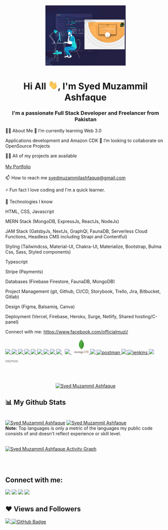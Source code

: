 
<h1 align="center"><img width="50%" height="auto" src="https://github.com/muzi-official/muzi-official/blob/master/muzDev.gif" height="100px"/></h1>

<h1 align="center">Hi All <img src="https://github.com/muzi-official/muzi-official/blob/master/MuzWave.gif" width="30px"/>, I'm Syed Muzammil Ashfaque</h1>

<h3 align="center">I'm a passionate Full Stack Developer and Freelancer from Pakistan</h3>

🙋‍♂️ About Me 🌱 I’m currently learning Web 3.0

Applications development and Amazon CDK 👯 I’m looking to collaborate on OpenSource Projects

👨‍💻 All of my projects are available
<br /><br />
<a href="https://syed-muz.web.app/">My Portfolio</a>
<br /><br />
📫 How to reach me syedmuzammilashfaque@gmail.com

⚡ Fun fact I love coding and I'm a quick learner.

🚀 Technologies I know

HTML, CSS, Javascript

MERN Stack (MongoDB, ExpressJs, ReactJs, NodeJs)

JAM Stack (GatsbyJs, NextJs, GraphQl, FaunaDB, Serverless Cloud Functions, Headless CMS including Strapi and Contentful)

Styling (Tailwindcss, Material-UI, Chakra-UI, Materialize, Bootstrap, Bulma Css, Sass, Styled components)

Typescript

Stripe (Payments)

Databases (Firebase Firestore, FaunaDB, MongoDB)

Project Management (git, Github, CI/CD, Storybook, Trello, Jira, Bitbucket, Gitlab)

Design (Figma, Balsamiq, Canva)

Deployment (Vercel, Firebase, Heroku, Surge, Netlify, Shared hosting/C-panel)

Connect with me: https://www.facebook.com/officialmuzi/

<p align="left"> 
    <a href="https://www.java.com" target="_blank"> <img src="https://img.icons8.com/color/48/000000/java-coffee-cup-logo.png"/> </a>
    <a href="https://reactjs.org/" target="_blank"> <img src="https://img.icons8.com/color/48/000000/react-native.png"/> </a>
    <a href="https://spring.io/projects/spring-boot" target="_blank"> <img src="https://img.icons8.com/color/48/000000/spring-logo.png"/> </a> 
    <a href="https://developer.mozilla.org/en-US/docs/Web/JavaScript" target="_blank"> <img src="https://img.icons8.com/color/48/000000/javascript.png"/> </a> 
    <a href="https://www.w3.org/html/" target="_blank"> <img src="https://img.icons8.com/color/48/000000/html-5.png"/> </a> 
    <a href="https://www.w3schools.com/css/" target="_blank"> <img src="https://img.icons8.com/color/48/000000/css3.png"/> </a> 
    <a href="https://getbootstrap.com" target="_blank"> <img src="https://img.icons8.com/color/48/000000/bootstrap.png"/> </a> 
    <a href="https://www.python.org" target="_blank"> <img src="https://img.icons8.com/color/48/000000/python.png"/> </a> 
    <a style="padding-right:8px;" href="https://nodejs.org" target="_blank"> <img src="https://img.icons8.com/color/48/000000/nodejs.png"/> </a> 
    <a style="padding-right:8px;" href="https://www.mysql.com/" target="_blank"> <img src="https://img.icons8.com/fluent/50/000000/mysql-logo.png"/> </a>
    <a href="https://www.mongodb.com/" target="_blank"> <img src="https://raw.githubusercontent.com/devicons/devicon/master/icons/mongodb/mongodb-original-wordmark.svg" alt="mongodb" width="48" height="48"/> </a> 
    <a href="https://firebase.google.com/" target="_blank"> <img src="https://img.icons8.com/color/48/000000/firebase.png"/> </a> 
    <a href="https://postman.com" target="_blank"> <img src="https://www.vectorlogo.zone/logos/getpostman/getpostman-icon.svg" alt="postman" width="45" height="45"/> </a>   
    <a href="https://git-scm.com/" target="_blank"> <img src="https://img.icons8.com/color/48/000000/git.png"/> </a> 
    <a href="https://www.jenkins.io" target="_blank"> <img src="https://www.vectorlogo.zone/logos/jenkins/jenkins-icon.svg" alt="jenkins" width="48" height="48"/> </a> 
    <a href="https://redux.js.org" target="_blank"> <img src="https://img.icons8.com/color/48/000000/redux.png"/> </a>
    <a href="https://expressjs.com" target="_blank"> <img src="https://raw.githubusercontent.com/devicons/devicon/master/icons/express/express-original-wordmark.svg" alt="express" width="40" height="40"/> </a>
</p>

<br/>

<p align="center">
    <a href="https://github.com/muzi-official/github-readme-streak-stats">
        <img title="🔥 Get streak stats for your profile at git.io/streak-stats" alt="Syed Muzammil Ashfaque" src="https://github-readme-streak-stats.herokuapp.com/?user=muzi-official&theme=black-ice&hide_border=true&stroke=0000&background=060A0CD0"/>
    </a>
</p>

## 📊 My Github Stats

  <br/>
    <a href="https://github.com/muzi-official/github-readme-stats"><img alt="Syed Muzammil Ashfaque" src="https://github-readme-stats.vercel.app/api?username=muzi-official&show_icons=true&count_private=true&theme=react&hide_border=true&bg_color=0D1117" /></a>
  <a href="https://github.com/muzi-official/github-readme-stats"><img alt="Syed Muzammil Ashfaque" src="https://github-readme-stats.vercel.app/api/top-langs/?username=muzi-official&langs_count=8&count_private=true&layout=compact&theme=react&hide_border=true&bg_color=0D1117" /></a>
  <br/>
  <b>Note:</b> Top languages is only a metric of the languages my public code consists of and doesn't reflect experience or skill level.

<br/>
<br/>

<a href="https://github.com/muzi-official/github-readme-activity-graph"><img alt="Syed Muzammil Ashfaque Activity Graph" src="https://activity-graph.herokuapp.com/graph?username=muzi-official&bg_color=0D1117&color=5BCDEC&line=5BCDEC&point=FFFFFF&hide_border=true" /></a>

<br/>
<br/>

## Connect with me:

<p align="left">
<a href = "https://www.linkedin.com/in/syedmuzammilashfaque/"><img src="https://img.icons8.com/fluent/48/000000/linkedin.png"/></a>
<a href = "https://twitter.com/officiaI_muzi"><img src="https://img.icons8.com/fluent/48/000000/twitter.png"/></a>
<a href = "https://www.instagram.com/official_muzi/"><img src="https://img.icons8.com/fluent/48/000000/instagram-new.png"/></a>
<a href = "https://www.youtube.com/channel/UCZh1mUDnt9k9jmzXpd_okGw"><img src="https://img.icons8.com/color/48/000000/youtube-play.png"/></a>
</p>

## ❤ Views and Followers

<a href="https://github.com/muzi-official/github-profile-views-counter">
    <img src="https://komarev.com/ghpvc/?username=muzi-official">
</a>
<a href="https://github.com/muzi-official?tab=followers"><img src="https://img.shields.io/github/followers/muzi-official?label=Followers&style=social" alt="GitHub Badge"></a>

